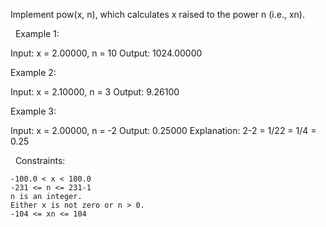 Implement pow(x, n), which calculates x raised to the power n (i.e., xn).

 
Example 1:

Input: x = 2.00000, n = 10
Output: 1024.00000


Example 2:

Input: x = 2.10000, n = 3
Output: 9.26100


Example 3:

Input: x = 2.00000, n = -2
Output: 0.25000
Explanation: 2-2 = 1/22 = 1/4 = 0.25


 
Constraints:


	-100.0 < x < 100.0
	-231 <= n <= 231-1
	n is an integer.
	Either x is not zero or n > 0.
	-104 <= xn <= 104

